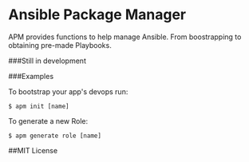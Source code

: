# Ansible Package Manager

APM provides functions to help manage Ansible. From boostrapping to obtaining pre-made Playbooks.

###Still in development

###Examples

To bootstrap your app's devops run:

`$ apm init [name]`

To generate a new Role:

`$ apm generate role [name]`

##MIT License